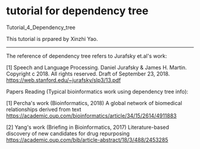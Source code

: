 # tutorial for dependency tree
Tutorial_4_Dependency_tree

This tutorial is prpared by Xinzhi Yao.

****************************************

The reference of dependency tree refers to Jurafsky et.al's work:

[1] Speech and Language Processing. Daniel Jurafsky & James H. Martin. Copyright c 2018. All
rights reserved. Draft of September 23, 2018.
https://web.stanford.edu/~jurafsky/slp3/13.pdf


Papers Reading (Typical bioinformatics work using dependency tree info):

[1] Percha's work (Bioinformatics, 2018)
A global network of biomedical relationships derived from text
https://academic.oup.com/bioinformatics/article/34/15/2614/4911883

[2] Yang's work (Briefing in Bioinformatics, 2017)
Literature-based discovery of new candidates for drug repurposing
https://academic.oup.com/bib/article-abstract/18/3/488/2453285
